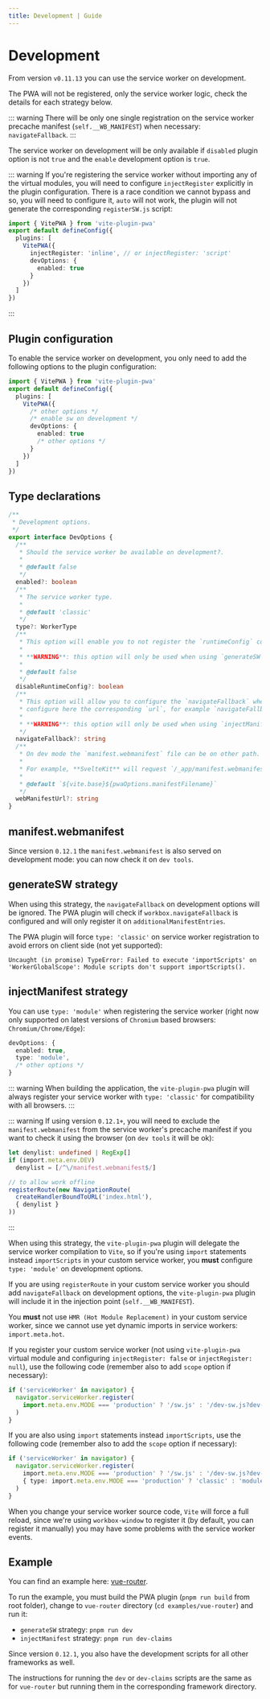 ```yaml
---
title: Development | Guide
---
```


# Development

From version `v0.11.13` you can use the service worker on development.

The PWA will not be registered, only the service worker logic, check the details for each strategy below.

::: warning
There will be only one single registration on the service worker precache manifest (`self.__WB_MANIFEST`) when necessary: `navigateFallback`.
:::

The service worker on development will be only available if `disabled` plugin option is not `true` and the `enable` development option is `true`.

::: warning
If you're registering the service worker without importing any of the virtual modules, you will need to configure `injectRegister` explicitly in the plugin configuration. There is a race condition we cannot bypass and so, you will need to configure it, `auto` will not work, the plugin will not generate the corresponding `registerSW.js` script:
```ts
import { VitePWA } from 'vite-plugin-pwa'
export default defineConfig({
  plugins: [
    VitePWA({
      injectRegister: 'inline', // or injectRegister: 'script'
      devOptions: {
        enabled: true
      }
    })
  ]
})
```
:::

## Plugin configuration

To enable the service worker on development, you only need to add the following options to the plugin configuration:

```ts
import { VitePWA } from 'vite-plugin-pwa'
export default defineConfig({
  plugins: [
    VitePWA({
      /* other options */
      /* enable sw on development */
      devOptions: {
        enabled: true
        /* other options */
      }
    })
  ]
})
```

## Type declarations

```ts
/**
 * Development options.
 */
export interface DevOptions {
  /**
   * Should the service worker be available on development?.
   *
   * @default false
   */
  enabled?: boolean
  /**
   * The service worker type.
   *
   * @default 'classic'
   */
  type?: WorkerType
  /**
   * This option will enable you to not register the `runtimeConfig` configured on `workbox.runtimeConfig` option on development.
   *
   * **WARNING**: this option will only be used when using `generateSW` strategy.
   *
   * @default false
   */
  disableRuntimeConfig?: boolean
  /**
   * This option will allow you to configure the `navigateFallback` when using `registerRoute` for `offline` support:,
   * configure here the corresponding `url`, for example `navigateFallback: 'index.html'`.
   *
   * **WARNING**: this option will only be used when using `injectManifest` strategy.
   */
  navigateFallback?: string
  /**
   * On dev mode the `manifest.webmanifest` file can be on other path.
   *
   * For example, **SvelteKit** will request `/_app/manifest.webmanifest`.
   *
   * @default `${vite.base}${pwaOptions.manifestFilename}`
   */
  webManifestUrl?: string
}
```

## manifest.webmanifest

Since version `0.12.1` the `manifest.webmanifest` is also served on development mode: you can now check it on `dev tools`.

## generateSW strategy

When using this strategy, the `navigateFallback` on development options will be ignored. The PWA plugin will check if `workbox.navigateFallback` is configured and will only register it on `additionalManifestEntries`.

The PWA plugin will force `type: 'classic'` on service worker registration to avoid errors on client side (not yet supported):

```shell
Uncaught (in promise) TypeError: Failed to execute 'importScripts' on 'WorkerGlobalScope': Module scripts don't support importScripts().
```

## injectManifest strategy

You can use `type: 'module'` when registering the service worker (right now only supported on latest versions of `Chromium` based browsers: `Chromium/Chrome/Edge`):

<!--eslint-skip-->
```ts
devOptions: {
  enabled: true,
  type: 'module',
  /* other options */  
}
```

::: warning
When building the application, the `vite-plugin-pwa` plugin will always register your service worker with `type: 'classic'` for compatibility with all browsers.
:::

::: warning
If using version `0.12.1+`, you will need to exclude the `manifest.webmanifest` from the service worker's precache manifest if you want to check it using the browser (on `dev tools` it will be ok):
```ts
let denylist: undefined | RegExp[]
if (import.meta.env.DEV)
  denylist = [/^\/manifest.webmanifest$/]

// to allow work offline
registerRoute(new NavigationRoute(
  createHandlerBoundToURL('index.html'),
  { denylist }
))
```
:::

When using this strategy, the `vite-plugin-pwa` plugin will delegate the service worker compilation to `Vite`, so if you're using `import` statements instead `importScripts` in your custom service worker, you **must** configure `type: 'module'` on development options.

If you are using `registerRoute` in your custom service worker you should add `navigateFallback` on development options, the `vite-plugin-pwa` plugin will include it in the injection point (`self.__WB_MANIFEST`).

You **must** not use `HMR (Hot Module Replacement)` in your custom service worker, since we cannot use yet dynamic imports in service workers: `import.meta.hot`.

If you register your custom service worker (not using `vite-plugin-pwa` virtual module and configuring `injectRegister: false` or `injectRegister: null`), use the following code (remember also to add `scope` option if necessary):
```js
if ('serviceWorker' in navigator) {
  navigator.serviceWorker.register(
    import.meta.env.MODE === 'production' ? '/sw.js' : '/dev-sw.js?dev-sw'
  )
}
```

If you are also using `import` statements instead `importScripts`, use the following code (remember also to add the `scope` option if necessary):
```ts
if ('serviceWorker' in navigator) {
  navigator.serviceWorker.register(
    import.meta.env.MODE === 'production' ? '/sw.js' : '/dev-sw.js?dev-sw',
    { type: import.meta.env.MODE === 'production' ? 'classic' : 'module' }
  )
}
```

When you change your service worker source code, `Vite` will force a full reload, since we're using `workbox-window` to register it (by default, you can register it manually) you may have some problems with the service worker events.

<HeuristicWorkboxWindow />

## Example

You can find an example here: [vue-router](https://github.com/antfu/vite-plugin-pwa/tree/main/examples/vue-router).

To run the example, you must build the PWA plugin (`pnpm run build` from root folder), change to `vue-router` directory 
(`cd examples/vue-router`) and run it:
- `generateSW` strategy: `pnpm run dev`
- `injectManifest` strategy: `pnpm run dev-claims`

Since version `0.12.1`, you also have the development scripts for all other frameworks as well.

The instructions for running the `dev` or `dev-claims` scripts are the same as for `vue-router` but running them in the corresponding framework directory.
